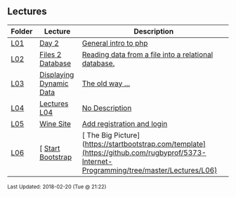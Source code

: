 ## Lectures
| Folder | Lecture | Description|
 | ------------|------------|------------|
 | [L01](https://github.com/rugbyprof/5373-Internet-Programming/tree/master/Lectures/L01) | [ Day 2 ](https://github.com/rugbyprof/5373-Internet-Programming/tree/master/Lectures/L01) | [ General intro to php](https://github.com/rugbyprof/5373-Internet-Programming/tree/master/Lectures/L01) | [L01](https://github.com/rugbyprof/5373-Internet-Programming/tree/master/Lectures/L01) | [ Php Variables](https://github.com/rugbyprof/5373-Internet-Programming/tree/master/Lectures/L01) | [L01](https://github.com/rugbyprof/5373-Internet-Programming/tree/master/Lectures/L01) | [ Some variable examples:](https://github.com/rugbyprof/5373-Internet-Programming/tree/master/Lectures/L01) | [L01](https://github.com/rugbyprof/5373-Internet-Programming/tree/master/Lectures/L01) | [ Different ways to open files](https://github.com/rugbyprof/5373-Internet-Programming/tree/master/Lectures/L01) |
 | [L02](https://github.com/rugbyprof/5373-Internet-Programming/tree/master/Lectures/L02) | [ Files 2 Database ](https://github.com/rugbyprof/5373-Internet-Programming/tree/master/Lectures/L02) | [ Reading data from a file into a relational database.](https://github.com/rugbyprof/5373-Internet-Programming/tree/master/Lectures/L02) | [L02](https://github.com/rugbyprof/5373-Internet-Programming/tree/master/Lectures/L02) | [ Site Content](https://github.com/rugbyprof/5373-Internet-Programming/tree/master/Lectures/L02) | [L02](https://github.com/rugbyprof/5373-Internet-Programming/tree/master/Lectures/L02) | [ More To Come](https://github.com/rugbyprof/5373-Internet-Programming/tree/master/Lectures/L02) | [L02](https://github.com/rugbyprof/5373-Internet-Programming/tree/master/Lectures/L02) | [ Connecting To Mysql Via Php](https://github.com/rugbyprof/5373-Internet-Programming/tree/master/Lectures/L02) |
 | [L03](https://github.com/rugbyprof/5373-Internet-Programming/tree/master/Lectures/L03) | [ Displaying Dynamic Data ](https://github.com/rugbyprof/5373-Internet-Programming/tree/master/Lectures/L03) | [ The old way ...](https://github.com/rugbyprof/5373-Internet-Programming/tree/master/Lectures/L03) | [L03](https://github.com/rugbyprof/5373-Internet-Programming/tree/master/Lectures/L03) | [<th scope="col"></th>](https://github.com/rugbyprof/5373-Internet-Programming/tree/master/Lectures/L03) |
 | [L04](https://github.com/rugbyprof/5373-Internet-Programming/tree/master/Lectures/L04) | [ Lectures L04 ](https://github.com/rugbyprof/5373-Internet-Programming/tree/master/Lectures/L04) | [ No Description](https://github.com/rugbyprof/5373-Internet-Programming/tree/master/Lectures/L04) |
 | [L05](https://github.com/rugbyprof/5373-Internet-Programming/tree/master/Lectures/L05) | [ Wine Site ](https://github.com/rugbyprof/5373-Internet-Programming/tree/master/Lectures/L05) | [ Add registration and login](https://github.com/rugbyprof/5373-Internet-Programming/tree/master/Lectures/L05) | [L05](https://github.com/rugbyprof/5373-Internet-Programming/tree/master/Lectures/L05) | [ Files:](https://github.com/rugbyprof/5373-Internet-Programming/tree/master/Lectures/L05) |
 | [L06](https://github.com/rugbyprof/5373-Internet-Programming/tree/master/Lectures/L06) | [ [Start Bootstrap ](https://github.com/rugbyprof/5373-Internet-Programming/tree/master/Lectures/L06) | [ The Big Picture](https://startbootstrap.com/template](https://github.com/rugbyprof/5373-Internet-Programming/tree/master/Lectures/L06) | [overviews/the](https://github.com/rugbyprof/5373-Internet-Programming/tree/master/Lectures/L06) | [big](https://github.com/rugbyprof/5373-Internet-Programming/tree/master/Lectures/L06) | [picture/)](https://github.com/rugbyprof/5373-Internet-Programming/tree/master/Lectures/L06) | [L06](https://github.com/rugbyprof/5373-Internet-Programming/tree/master/Lectures/L06) | [ Preview](https://github.com/rugbyprof/5373-Internet-Programming/tree/master/Lectures/L06) | [L06](https://github.com/rugbyprof/5373-Internet-Programming/tree/master/Lectures/L06) | [ Status](https://github.com/rugbyprof/5373-Internet-Programming/tree/master/Lectures/L06) | [L06](https://github.com/rugbyprof/5373-Internet-Programming/tree/master/Lectures/L06) | [ Download and Installation](https://github.com/rugbyprof/5373-Internet-Programming/tree/master/Lectures/L06) | [L06](https://github.com/rugbyprof/5373-Internet-Programming/tree/master/Lectures/L06) | [ Usage](https://github.com/rugbyprof/5373-Internet-Programming/tree/master/Lectures/L06) | [L06](https://github.com/rugbyprof/5373-Internet-Programming/tree/master/Lectures/L06) | [ Basic Usage](https://github.com/rugbyprof/5373-Internet-Programming/tree/master/Lectures/L06) | [L06](https://github.com/rugbyprof/5373-Internet-Programming/tree/master/Lectures/L06) | [ Advanced Usage](https://github.com/rugbyprof/5373-Internet-Programming/tree/master/Lectures/L06) | [L06](https://github.com/rugbyprof/5373-Internet-Programming/tree/master/Lectures/L06) | [ Bugs and Issues](https://github.com/rugbyprof/5373-Internet-Programming/tree/master/Lectures/L06) | [L06](https://github.com/rugbyprof/5373-Internet-Programming/tree/master/Lectures/L06) | [ Custom Builds](https://github.com/rugbyprof/5373-Internet-Programming/tree/master/Lectures/L06) | [L06](https://github.com/rugbyprof/5373-Internet-Programming/tree/master/Lectures/L06) | [ About](https://github.com/rugbyprof/5373-Internet-Programming/tree/master/Lectures/L06) | [L06](https://github.com/rugbyprof/5373-Internet-Programming/tree/master/Lectures/L06) | [ Copyright and License](https://github.com/rugbyprof/5373-Internet-Programming/tree/master/Lectures/L06) |

<sup>Last Updated: 2018-02-20 (Tue @ 21:22)</sup>
